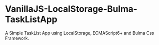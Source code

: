 # VanillaJS-LocalStorage-Bulma-TaskListApp
A Simple TaskList App using LocalStorage, ECMAScript6+ and Bulma Css Framework.
